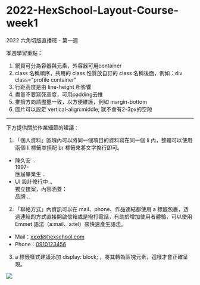 # 2022-HexSchool-Layout-Course-week1
2022 六角切版直播班 - 第一週

本週學習重點：

1. 網頁可分為容器與元素，外容器可用container
2. class 名稱順序，共用的 class 性質放自訂的 class 名稱後面，例如：div class="profile container"
3. 行距高度是由 line-height 所影響
4. 盡量不要寫死高度，可用padding去推
5. 推擠方向請盡量一致，以方便維護，例如 margin-bottom
6. 圖片可以設定 vertical-align:middle; 就不會有2-3px的空隙

-------------------------------------

下方提供關於作業細節的建議：

1. 「個人資料」區塊內可以將同一個項目的資料寫在同一個 li 內，整體可以使用兩個 li 標籤並搭配 br 標籤來將文字換行即可。

<ul>
  <li>
    陳久安 ..<br>
    1997- <br>
    應屆畢業生 ..
  </li>
  <li>
    UI 設計修行中 .. <br>
    獨立接案，內容涵蓋：<br>
    品牌 ..
  </li>
</ul>


2. 「聯絡方式」內資訊可以在 mail、phone、作品連結都使用 a 標籤包裹，透過連結的方式直接開啟信箱或是撥打電話，有助於增加使用者體驗，可以使用 Emmet 語法（a:mail、a:tel）來快速產生語法。

<ul>
  <li>Mail：<a href="mailto:xxxd@hexschool.com">xxxd@hexschool.com</a></li>
  <li>Phone：<a href="tel:+886-910123456">0910123456</a></li>
</ul>

3. a 標籤樣式建議添加   display: block; ，將其轉為區塊元素，這樣才會正確呈現。
<img src="https://s3-us-west-2.amazonaws.com/video-hexschool/teachable/DTRcKDQuyCd1qWB4dZLpCm08w14rdZIQongAKGo4lrCths39fM0ZnWohOqRshYBrrVThKbcsqjqIIMU8BJ0NtAhwYh5bR5N7sHUsdeOhpSmYs4J8ygkhaeo0TozJSa3K.">



